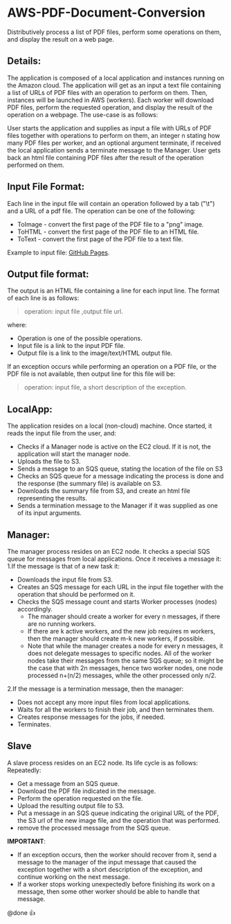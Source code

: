 # AWS-PDF-Document-Conversion
Distributively process a list of PDF files, perform some operations on them, and display the result on a web page.

## Details:
The application is composed of a local application and instances running on the Amazon cloud. The application will get as an input a text file containing a list of URLs of PDF files with an operation to perform on them. Then, instances will be launched in AWS (workers). Each worker will download PDF files, perform the requested operation, and display the result of the operation on a webpage.
The use-case is as follows:

User starts the application and supplies as input a file with URLs of PDF files together with operations to perform on them, an integer n stating how many PDF files per worker, and an optional argument terminate, if received the local application sends a terminate message to the Manager.
User gets back an html file containing PDF files after the result of the operation performed on them.

## Input File Format:
Each line in the input file will contain an operation followed by a tab ("\t") and a URL of a pdf file. The operation can be one of the following:
 - ToImage - convert the first page of the PDF file to a "png" image.
 - ToHTML - convert the first page of the PDF file to an HTML file.
 - ToText - convert the first page of the PDF file to a text file.
 
Example to input file: [GitHub Pages](https://github.com/nirkov/AWS-PDF-Document-Conversion/blob/master/input.txt).

## Output file format:
The output is an HTML file containing a line for each input line. The format of each line is as follows:
> operation: input file ,output file url.
 
 where:
 - Operation is one of the possible operations.
 - Input file is a link to the input PDF file.
 - Output file is a link to the image/text/HTML output file.

If an exception occurs while performing an operation on a PDF file, or the PDF file is not available, then output line for this file will be: 
> operation: input file,  a short description of the exception.

## LocalApp:
The application resides on a local (non-cloud) machine. Once started, it reads the input file from the user, and:
 - Checks if a Manager node is active on the EC2 cloud. If it is not, the application will start the manager node.
 - Uploads the file to S3.
 - Sends a message to an SQS queue, stating the location of the file on S3
 - Checks an SQS queue for a message indicating the process is done and the response (the summary file) is available on S3.
 - Downloads the summary file from S3, and create an html file representing the results.
 - Sends a termination message to the Manager if it was supplied as one of its input arguments.
 
 ## Manager:
The manager process resides on an EC2 node. It checks a special SQS queue for messages from local applications. Once it receives a message it:
1.If the message is that of a new task it:
  - Downloads the input file from S3.
  - Creates an SQS message for each URL in the input file together with the operation that should be performed on it.
  - Checks the SQS message count and starts Worker processes (nodes) accordingly.
    - The manager should create a worker for every n messages, if there are no running workers.
    - If there are k active workers, and the new job requires m workers, then the manager should create m-k new workers, if possible.
    - Note that while the manager creates a node for every n messages, it does not delegate messages to specific nodes. All of the             worker nodes take their messages from the same SQS queue; so it might be the case that with 2n messages, hence two worker nodes,         one node processed n+(n/2) messages, while the other processed only n/2.

2.If the message is a termination message, then the manager:
  - Does not accept any more input files from local applications.
  - Waits for all the workers to finish their job, and then terminates them.
  - Creates response messages for the jobs, if needed.
  - Terminates.

## Slave
A slave process resides on an EC2 node. Its life cycle is as follows:
Repeatedly:
 - Get a message from an SQS queue.
 - Download the PDF file indicated in the message.
 - Perform the operation requested on the file.
 - Upload the resulting output file to S3.
 - Put a message in an SQS queue indicating the original URL of the PDF, the S3 url of the new image file, and the operation that was      performed.
 - remove the processed message from the SQS queue.
 
**IMPORTANT**:
- If an exception occurs, then the worker should recover from it, send a message to the manager of the input message that caused the       exception together with a short description of the exception, and continue working on the next message.
- If a worker stops working unexpectedly before finishing its work on a message, then some other worker should be able to handle that     message.

@done :+1:
